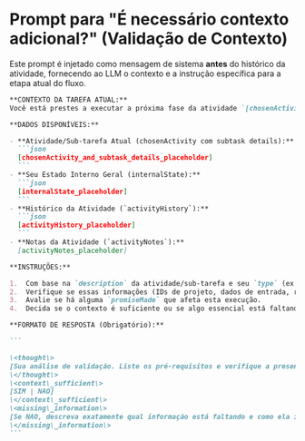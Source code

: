 # Prompt para "É necessário contexto adicional?" (Validação de Contexto)

Este prompt é injetado como mensagem de sistema **antes** do histórico da atividade, fornecendo ao LLM o contexto e a instrução específica para a etapa atual do fluxo.

````markdown
**CONTEXTO DA TAREFA ATUAL:**
Você está prestes a executar a próxima fase da atividade `[chosenActivity.id]` / sub-tarefa "[subtask_or_step_description]". Antes de prosseguir, você deve validar se todo o contexto necessário e os pré-requisitos estão disponíveis.

**DADOS DISPONÍVEIS:**

- **Atividade/Sub-tarefa Atual (chosenActivity com subtask details):**
  ```json
  [chosenActivity_and_subtask_details_placeholder]
  ```
- **Seu Estado Interno Geral (internalState):**
  ```json
  [internalState_placeholder]
  ```
- **Histórico da Atividade (`activityHistory`):**
  ```json
  [activityHistory_placeholder]
  ```
- **Notas da Atividade (`activityNotes`):**
  [activityNotes_placeholder]

**INSTRUÇÕES:**

1.  Com base na `description` da atividade/sub-tarefa e seu `type` (ex: `EXECUTION` de uma ferramenta), identifique quais informações ou condições são cruciais para o sucesso desta etapa.
2.  Verifique se essas informações (IDs de projeto, dados de entrada, resultados de passos anteriores, etc.) estão presentes no `chosenActivity.context`, `activityHistory`, `activityNotes` ou no seu `internalState`.
3.  Avalie se há alguma `promiseMade` que afeta esta execução.
4.  Decida se o contexto é suficiente ou se algo essencial está faltando.

**FORMATO DE RESPOSTA (Obrigatório):**

```

\<thought\>
[Sua análise de validação. Liste os pré-requisitos e verifique a presença ou ausência deles. Explique por que o contexto é suficiente ou insuficiente.]
\</thought\>
\<context\_sufficient\>
[SIM | NAO]
\</context\_sufficient\>
\<missing\_information\>
[Se NAO, descreva exatamente qual informação está faltando e como ela impede o avanço. Se SIM, deixe vazio.]
\</missing\_information\>
```
````
